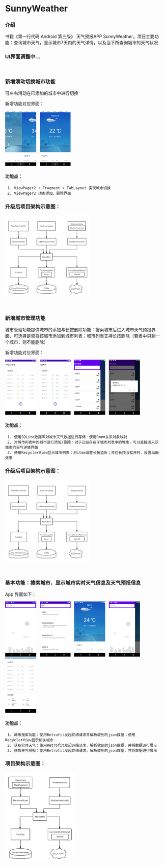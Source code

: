 # SunnyWeather
### 介绍  
书籍《第一行代码 Android 第三版》 天气预报APP SunnyWeather。项目主要功能：查询城市天气，显示城市7天内的天气详情，以及当下所查询城市的天气状况  


### UI界面调整中...
&nbsp;
&nbsp;
&nbsp;

### 新增滑动切换城市功能
   可左右滑动在已添加的城市中进行切换
   
   新增功能对应界面：

   <img src="https://github.com/wanghaha23333/SunnyWeather/blob/main/AppImage/PlaceSwitch.png" width=20%>&nbsp;&nbsp;&nbsp;<img src="https://github.com/wanghaha23333/SunnyWeather/blob/main/AppImage/PlaceDetail.png" width=20%>&nbsp;&nbsp;&nbsp;

   #### 功能点：
     1. ViewPager2 + Fragment + TabLayout 实现城市切换
     2. ViewPager2 动态添加、删除界面

### 升级后项目架构示意图：
<img src="https://github.com/wanghaha23333/SunnyWeather/blob/main/AppImage/SunnyWeather 架构示意图2.0.png" width=55%>

&nbsp;

### 新增城市管理功能
   城市管理功能提供城市的添加与长按删除功能：搜索城市后进入城市天气预报界面，可选择是否将该城市添加到城市列表；城市列表支持长按删除（若表中只剩一个城市，则不能删除）
   
新增功能对应界面：

   <img src="https://github.com/wanghaha23333/SunnyWeather/blob/main/AppImage/AddPlace-Add.png" width=20%>&nbsp;&nbsp;&nbsp;<img src="https://github.com/wanghaha23333/SunnyWeather/blob/main/AppImage/AddPlace-Open.png" width=20%>&nbsp;&nbsp;&nbsp;<img src="https://github.com/wanghaha23333/SunnyWeather/blob/main/AppImage/PlaceManage.png" width=20%>&nbsp;&nbsp;&nbsp;<img src="https://github.com/wanghaha23333/SunnyWeather/blob/main/AppImage/LongClickDelete.png" width=20%>
   #### 功能点：
     1. 使用SQLite数据库对城市天气数据进行存储：使用Room关系对象映射
     2. 对城市列表中的城市进行添加/删除：对于已经存在于城市列表中的城市，可以直接进入该城市的天气详情界面
     3. 使用RecyclerView显示城市列表：对item设置长按监听；并在长按与松开时，设置动画效果
     
### 升级后项目架构示意图：

<img src="https://github.com/wanghaha23333/SunnyWeather/blob/main/AppImage/SunnyWeather 架构示意图(升级版).png" width=55%>

&nbsp;



### 基本功能：搜索城市，显示城市实时天气信息及天气预报信息
App 界面如下：

<img src="https://github.com/wanghaha23333/SunnyWeather/blob/main/AppImage/searchPlace.jpg" width=20%>&nbsp;&nbsp;&nbsp;<img src="https://github.com/wanghaha23333/SunnyWeather/blob/main/AppImage/showSearchPlace.jpg" width=20%>&nbsp;&nbsp;&nbsp;<img src="https://github.com/wanghaha23333/SunnyWeather/blob/main/AppImage/weather.jpg" width=20%>&nbsp;&nbsp;&nbsp;<img src="https://github.com/wanghaha23333/SunnyWeather/blob/main/AppImage/searchPlaceWeather.jpg" width=20%>&nbsp;&nbsp;&nbsp;<img src="https://github.com/wanghaha23333/SunnyWeather/blob/main/AppImage/weatherDetails.jpg" width=20%>

   #### 功能点：
     1. 城市搜索功能：使用Retrofit发起网络请求并解析收到的json数据；使用RecyclerView显示相关城市
     2. 获取实时天气：使用Retrofit发起网络请求，解析收到的json数据，并将数据进行展示
     3. 获取天气预报：使用Retrofit发起网络请求，解析收到的json数据，并将数据进行展示

### 项目架构示意图：

<img src="https://github.com/wanghaha23333/SunnyWeather/blob/main/AppImage/SunnyWeather 架构示意图.jpg" width=45%>
&nbsp;

